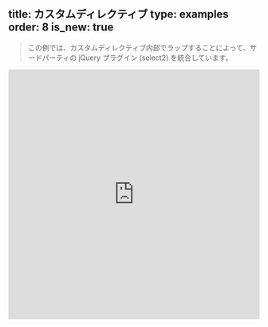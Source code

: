 title: カスタムディレクティブ
type: examples
order: 8
is_new: true
---

> この例では、カスタムディレクティブ内部でラップすることによって、サードパーティの jQuery プラグイン (select2) を統合しています。

<iframe width="100%" height="500" src="http://jsfiddle.net/yyx990803/zuc27nw9/embedded/result,html,js,css" allowfullscreen="allowfullscreen" frameborder="0"></iframe>
